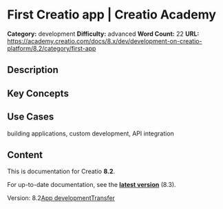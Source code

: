 # First Creatio app | Creatio Academy

**Category:** development **Difficulty:** advanced **Word Count:** 22 **URL:**
https://academy.creatio.com/docs/8.x/dev/development-on-creatio-platform/8.2/category/first-app

## Description

## Key Concepts

## Use Cases

building applications, custom development, API integration

## Content

This is documentation for Creatio **8.2**.

For up-to-date documentation, see the
**[latest version](/docs/8.x/dev/development-on-creatio-platform/category/first-app)**
(8.3).

Version:
8.2[App development](/docs/8.x/dev/development-on-creatio-platform/8.2/category/app-development)[Transfer](/docs/8.x/dev/development-on-creatio-platform/8.2/getting-started/first-app/transfer-application)
